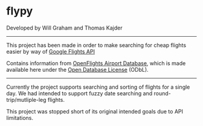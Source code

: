 # flypy

Developed by Will Graham and Thomas Kajder

<hr>

This project has been made in order to make searching for cheap flights easier by way of [Google Flights API](https://developers.google.com/qpx-express/)

Contains information from [OpenFlights Airport Database](http://openflights.org/data.html), which is made available here under the [Open Database License](http://opendatacommons.org/licenses/odbl/1.0/) (ODbL).

<hr>

Currently the project supports searching and sorting of flights for a single day. We had intended to support fuzzy date searching and round-trip/mutliple-leg flights.

This project was stopped short of its original intended goals due to API limitations.
